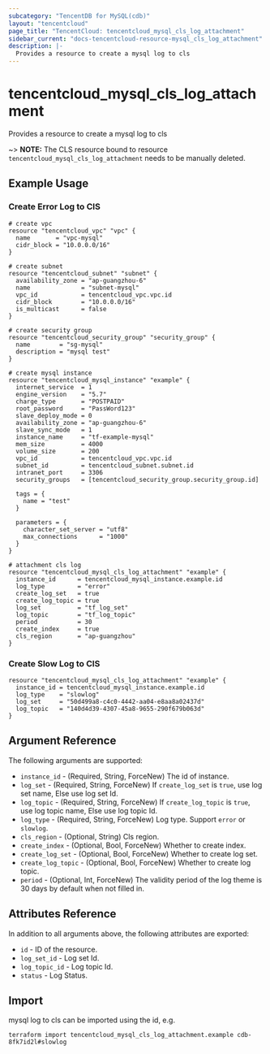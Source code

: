 ```yaml
---
subcategory: "TencentDB for MySQL(cdb)"
layout: "tencentcloud"
page_title: "TencentCloud: tencentcloud_mysql_cls_log_attachment"
sidebar_current: "docs-tencentcloud-resource-mysql_cls_log_attachment"
description: |-
  Provides a resource to create a mysql log to cls
---
```


# tencentcloud_mysql_cls_log_attachment

Provides a resource to create a mysql log to cls

~> **NOTE:** The CLS resource bound to resource `tencentcloud_mysql_cls_log_attachment` needs to be manually deleted.

## Example Usage

### Create Error Log to ClS

```hcl
# create vpc
resource "tencentcloud_vpc" "vpc" {
  name       = "vpc-mysql"
  cidr_block = "10.0.0.0/16"
}

# create subnet
resource "tencentcloud_subnet" "subnet" {
  availability_zone = "ap-guangzhou-6"
  name              = "subnet-mysql"
  vpc_id            = tencentcloud_vpc.vpc.id
  cidr_block        = "10.0.0.0/16"
  is_multicast      = false
}

# create security group
resource "tencentcloud_security_group" "security_group" {
  name        = "sg-mysql"
  description = "mysql test"
}

# create mysql instance
resource "tencentcloud_mysql_instance" "example" {
  internet_service  = 1
  engine_version    = "5.7"
  charge_type       = "POSTPAID"
  root_password     = "PassWord123"
  slave_deploy_mode = 0
  availability_zone = "ap-guangzhou-6"
  slave_sync_mode   = 1
  instance_name     = "tf-example-mysql"
  mem_size          = 4000
  volume_size       = 200
  vpc_id            = tencentcloud_vpc.vpc.id
  subnet_id         = tencentcloud_subnet.subnet.id
  intranet_port     = 3306
  security_groups   = [tencentcloud_security_group.security_group.id]

  tags = {
    name = "test"
  }

  parameters = {
    character_set_server = "utf8"
    max_connections      = "1000"
  }
}

# attachment cls log
resource "tencentcloud_mysql_cls_log_attachment" "example" {
  instance_id      = tencentcloud_mysql_instance.example.id
  log_type         = "error"
  create_log_set   = true
  create_log_topic = true
  log_set          = "tf_log_set"
  log_topic        = "tf_log_topic"
  period           = 30
  create_index     = true
  cls_region       = "ap-guangzhou"
}
```

### Create Slow Log to ClS

```hcl
resource "tencentcloud_mysql_cls_log_attachment" "example" {
  instance_id = tencentcloud_mysql_instance.example.id
  log_type    = "slowlog"
  log_set     = "50d499a8-c4c0-4442-aa04-e8aa8a02437d"
  log_topic   = "140d4d39-4307-45a8-9655-290f679b063d"
}
```

## Argument Reference

The following arguments are supported:

* `instance_id` - (Required, String, ForceNew) The id of instance.
* `log_set` - (Required, String, ForceNew) If `create_log_set` is `true`, use log set name, Else use log set Id.
* `log_topic` - (Required, String, ForceNew) If `create_log_topic` is `true`, use log topic name, Else use log topic Id.
* `log_type` - (Required, String, ForceNew) Log type. Support `error` or `slowlog`.
* `cls_region` - (Optional, String) Cls region.
* `create_index` - (Optional, Bool, ForceNew) Whether to create index.
* `create_log_set` - (Optional, Bool, ForceNew) Whether to create log set.
* `create_log_topic` - (Optional, Bool, ForceNew) Whether to create log topic.
* `period` - (Optional, Int, ForceNew) The validity period of the log theme is 30 days by default when not filled in.

## Attributes Reference

In addition to all arguments above, the following attributes are exported:

* `id` - ID of the resource.
* `log_set_id` - Log set Id.
* `log_topic_id` - Log topic Id.
* `status` - Log Status.


## Import

mysql log to cls can be imported using the id, e.g.

```
terraform import tencentcloud_mysql_cls_log_attachment.example cdb-8fk7id2l#slowlog
```

